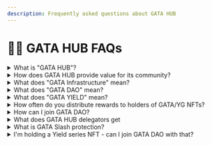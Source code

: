 ```yaml
---
description: Frequently asked questions about GATA HUB
---
```


# 🙋‍♀️ GATA HUB FAQs

<details>

<summary>What is "GATA HUB"?</summary>

GATA HUB is the overarching term for all activities in and around GATA. These various ventures of GATA are consisting of the following parts:

* GATA VALIDATORS -> infrastructure services ([validators](../gata-hub-ventures/gata-validators/), [relayers](../gata-hub-ventures/public-goods/gata-relays.md) & [testnet](../gata-validators/gata-testnet-validators.md) operations)
* GATA DAO -> DAO activities, core NFT collections ([GATAc](../gata-hub-ventures/gata-nft-dao/about-gata-series/#colonial-cats-gatac) & [GATAv](../gata-hub-ventures/gata-nft-dao/about-gata-series/#voyager-cats-gatav)), [monthly GATA epoch rewards](../gata-hub-ventures/gata-nft-dao/dao-revenue-distribution/)
* GATA YIELD -> Yield series collections ([YGs](../yield-gorillas/)), [monthly YG epoch rewards](../yield-gorillas/yg-reward-distributions.md)

</details>

<details>

<summary>How does GATA HUB provide value for its community?</summary>

* By operating [validators](../gata-hub-ventures/gata-validators/) & distributing their commissions to members of GATA DAO (part of [monthly GATA epoch rewards](../gata-hub-ventures/gata-nft-dao/dao-revenue-distribution/))
* By sharing the royalties from secondary market trading of [GATA NFT collections](../gata-hub-ventures/gata-nft-dao/about-gata-series/) with members of GATA DAO (part of [monthly GATA epoch rewards](../gata-hub-ventures/gata-nft-dao/dao-revenue-distribution/))
* By distributing rewards to holders of Yield series collections ([monthly YG epoch rewards](../yield-gorillas/yg-reward-distributions.md))&#x20;
* By providing staking rewards to delegators via high quality [infrastructure services](../gata-hub-ventures/gata-validators/)
* By having multiple community events throughout the year, in which stakeholders can win rewards from GATA & partner projects (Giveaways, WL spots, NFT drops, Quizzes, Zealy sprints, etc.)

</details>

<details>

<summary>What does "GATA Infrastructure" mean?</summary>

GATA Tech Team is handling all activities under the umbrella term GATA VALIDATORS. These are all activities that are related to the setup & ongoing operations of&#x20;

* [GATA validators](../gata-hub-ventures/gata-validators/)
* [GATA relayers](../gata-hub-ventures/public-goods/gata-relays.md)
* [Participation in Testnets](../gata-validators/gata-testnet-validators.md)&#x20;
* [ICS Partner Chains](../gata-hub-ventures/gata-validators/ics-partner-chains.md) &#x20;
* [Foundation Delegations](../gata-hub-ventures/gata-validators/foundation-delegations.md)

</details>

<details>

<summary>What does "GATA DAO" mean?</summary>

GATA DAO is the decision making group of people within GATA HUB and everyone who holds a [GATAc](../gata-hub-ventures/gata-nft-dao/about-gata-series/#colonial-cats-gatac) and/or [GATAv](../gata-hub-ventures/gata-nft-dao/about-gata-series/#voyager-cats-gatav) NFT is eligible to take part in that group.&#x20;

This group navigates GATA HUB's ventures by democratic decision making - performed by discussing current & future activities in GATA Discord and by finalizing decisions via onchain voting.

</details>

<details>

<summary>What does "GATA YIELD" mean?</summary>

All Yield Series NFT collections fall under the term GATA YIELD, for example [Yield Gorillas (YG)](../yield-gorillas/). These NFT collections provide their holders with [monthly YG epoch rewards](../yield-gorillas/yg-reward-distributions.md) which are based on the performance of the mint funds that are partially getting staked to GATA validators and used in various DeFi activities managed by the GATA team.&#x20;

You can find more info on the concept of Yield series NFTs in the section [YG & Yield Concept](../yield-gorillas/yg-and-yield-concept.md).&#x20;

</details>

<details>

<summary>How often do you distribute rewards to holders of GATA/YG NFTs?</summary>

Rewards get distributed at the beginning of each month (one month = one epoch) and separately for&#x20;

* GATA DAO in form of [monthly GATA epoch rewards](../gata-hub-ventures/gata-nft-dao/dao-revenue-distribution/) and for&#x20;
* GATA YIELD in form of [monthly YG rewards](../yield-gorillas/yg-reward-distributions.md).

</details>

<details>

<summary>How can I join GATA DAO?</summary>

Joining GATA DAO is rather simple, you just need to hold a [GATAc](../gata-hub-ventures/gata-nft-dao/about-gata-series/#colonial-cats-gatac) and/or [GATAv](../gata-hub-ventures/gata-nft-dao/about-gata-series/#voyager-cats-gatav) NFT to be eligible. You can get these NFTs on Stargaze:

* [GATAc on Stargaze](https://app.stargaze.zone/marketplace/stars1yw4xvtc43me9scqfr2jr2gzvcxd3a9y4eq7gaukreugw2yd2f8tssqyvcm)
* [GATAv on Stargaze](https://app.stargaze.zone/launchpad/stars1puhek9hsvj9nnk6hxg7mjchh0pxxsuyjxjv5cy8qyjlj4tz7we7s6mclum)

</details>

<details>

<summary>What does GATA HUB delegators get</summary>

* Frequent Giveaways and raffle&#x20;

<!---->

* NFT drops like [GATA Delegator Awards 2023](../gata-hub-ventures/nft-souvenirs.md)

<!---->

* delegation Support&#x20;

</details>

<details>

<summary>What is GATA Slash protection?</summary>

Slash protection policy is to protect the GATA delegators in case of slash event, you can read about the [policy](../gata-hub-ventures/gata-validators/slash-protection-policy.md) here.&#x20;

</details>

<details>

<summary>I'm holding a Yield series NFT - can I join GATA DAO with that?</summary>

No, only holders of [Colonial Cats (GATAc)](../gata-hub-ventures/gata-nft-dao/about-gata-series/#colonial-cats-gatac) and [Voyager Cats (GATAv)](../gata-hub-ventures/gata-nft-dao/about-gata-series/#voyager-cats-gatav) are eligible to participate in the activities of GATA DAO and get [monthly GATA epoch rewards](../gata-hub-ventures/gata-nft-dao/dao-revenue-distribution/).&#x20;

However, with your Yield series NFT you're still eligible for receiving [monthly YG epoch rewards](../yield-gorillas/yg-reward-distributions.md).

</details>

###
